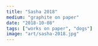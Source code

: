 ```yaml
---
title: "Sasha 2018"
medium: "graphite on paper"
date: "2018-10-08"
tags: ["works on paper", "dogs"]
image: "art/sasha-2018.jpg"
---
```


